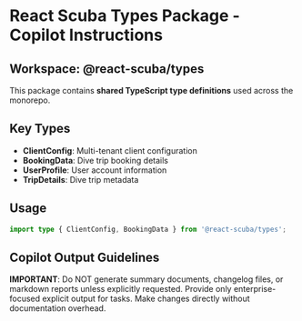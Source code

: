# React Scuba Types Package - Copilot Instructions

## Workspace: @react-scuba/types

This package contains **shared TypeScript type definitions** used across the monorepo.

## Key Types
- **ClientConfig**: Multi-tenant client configuration
- **BookingData**: Dive trip booking details
- **UserProfile**: User account information
- **TripDetails**: Dive trip metadata

## Usage
```typescript
import type { ClientConfig, BookingData } from '@react-scuba/types';
```


## Copilot Output Guidelines

**IMPORTANT**: Do NOT generate summary documents, changelog files, or markdown reports unless explicitly requested. Provide only enterprise-focused explicit output for tasks. Make changes directly without documentation overhead.
